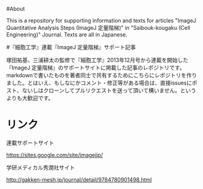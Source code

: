 #About

This is a repository for supporting information and texts for articles "ImageJ Quantitative Analysis Steps (ImageJ 定量階梯)" in "Saibouk-kougaku (Cell Engineering)" Journal. Texts are all in Japanese. 

#『細胞工学』連載『ImageJ 定量階梯』サポート記事

塚田祐基、三浦耕太の監修で『細胞工学』2013年12月号から連載を開始した『ImageJ 定量階梯』のサポートサイトに掲載した記事のレポジトリです。markdownで書いたものを著者同士で共有するためにこちらにレポジトリを作りました。とはいえ、もしなにかコメント・修正等がある場合は、直接issuesにポスト、ないしはクローンしてプルリクエストを送って頂いて構いません。というよりも大歓迎です。

# リンク

連載サポートサイト

<https://sites.google.com/site/imagejjp/>

学研メディカル秀潤社サイト

<http://gakken-mesh.jp/journal/detail/9784780901498.html>
